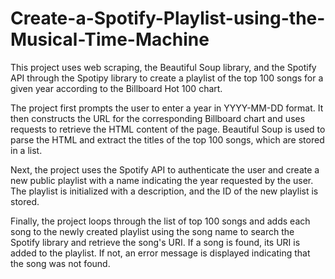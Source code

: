 # Create-a-Spotify-Playlist-using-the-Musical-Time-Machine
This project uses web scraping, the Beautiful Soup library, and the Spotify API through the Spotipy library to create a playlist of the top 100 songs for a given year according to the Billboard Hot 100 chart.

The project first prompts the user to enter a year in YYYY-MM-DD format. It then constructs the URL for the corresponding Billboard chart and uses requests to retrieve the HTML content of the page. Beautiful Soup is used to parse the HTML and extract the titles of the top 100 songs, which are stored in a list.

Next, the project uses the Spotify API to authenticate the user and create a new public playlist with a name indicating the year requested by the user. The playlist is initialized with a description, and the ID of the new playlist is stored.

Finally, the project loops through the list of top 100 songs and adds each song to the newly created playlist using the song name to search the Spotify library and retrieve the song's URI. If a song is found, its URI is added to the playlist. If not, an error message is displayed indicating that the song was not found.
